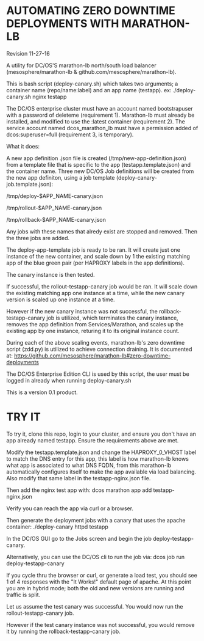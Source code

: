 # AUTOMATING ZERO DOWNTIME DEPLOYMENTS WITH MARATHON-LB
Revision 11-27-16

A utility for DC/OS'S marathon-lb north/south load balancer (mesosphere/marathon-lb & github.com/mesosphere/marathon-lb).

This is bash script (deploy-canary.sh) which takes two arguments; a container name (repo/name:label) and an app name (testapp). 
ex: ./deploy-canary.sh nginx testapp

The DC/OS enterprise cluster must have an account named bootstrapuser with a password of deleteme (requirement 1).
Marathon-lb must already be installed, and modified to use the :latest container (requirement 2).
The service account named dcos_marathon_lb must have a permission added of dcos:superuser=full (requirement 3, is temporary).

What it does:

A new app definition .json file is created (/tmp/new-app-definition.json) from a template file that is specific to the app (testapp.template.json) and the container name.
Three new DC/OS Job definitions will be created from the new app definiton, using a job template (deploy-canary-job.template.json):

/tmp/deploy-$APP_NAME-canary.json

/tmp/rollout-$APP_NAME-canary.json

/tmp/rollback-$APP_NAME-canary.json

Any jobs with these names that alredy exist are stopped and removed. 
Then the three jobs are added.

The deploy-app-template job is ready to be ran. It will create just one instance of the new container, and scale down by 1 the existing matching app of the blue green pair (per HAPROXY labels in the app definitions).

The canary instance is then tested.

If successful, the rollout-testapp-canary job would be ran. It will scale down the existing matching app one instance at a time, while the new canary version is scaled up one instance at a time.

However if the new canary instance was not successful, the rollback-testapp-canary job is utilized, which terminates the canary instance, removes the app definition from Services/Marathon, and scales up the existing app by one instance, returing it to its original instance count.

During each of the above scaling events, marathon-lb's zero downtime script (zdd.py) is utilized to achieve connection draining. It is documented at: https://github.com/mesosphere/marathon-lb#zero-downtime-deployments

The DC/OS Enterprise Edition CLI is used by this script,  the user must be logged in already when running deploy-canary.sh

This is a version 0.1 product.  

# TRY IT

To try it, clone this repo, login to your cluster, and ensure you don't have an app already named testapp. Ensure the requirements above are met.

Modify the testapp.template.json and change the HAPROXY_0_VHOST label to match the DNS entry for this app, this label is how marathon-lb knows what app is associated to what DNS FQDN, from this marathon-lb automatically configures itself to make the app available via load balancing. Also modify that same label in the testapp-nginx.json file. 

Then add the nginx test app with: dcos marathon app add testapp-nginx.json

Verify you can reach the app via curl or a browser.

Then generate the deployment jobs with a canary that uses the apache container:  ./deploy-canary httpd testapp

In the DC/OS GUI go to the Jobs screen and begin the job deploy-testapp-canary. 

Alternatively, you can use the DC/OS cli to run the job via:  dcos job run deploy-testapp-canary 

If you cycle thru the browser or curl, or generate a load test, you should see 1 of 4 responses with the "It Works!" default page of apache. At this point you are in hybrid mode; both the old and new versions are running and traffic is split. 

Let us assume the test canary was successful. You would now run the rollout-testapp-canary job. 

However if the test canary instance was not successful, you would remove it by running the rollback-testapp-canary job.

